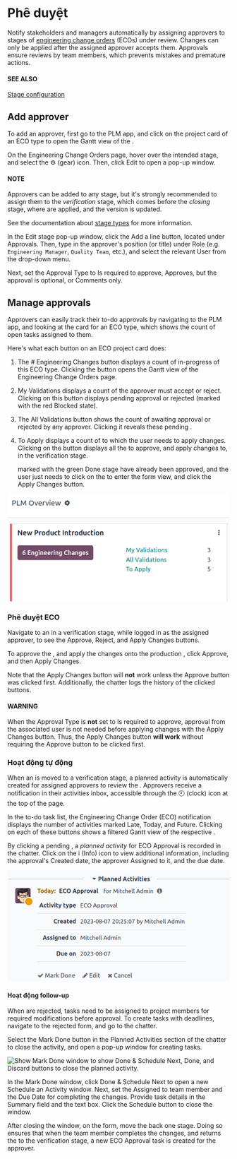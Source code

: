 # Phê duyệt

<a id="plm-approvals"></a>

Notify stakeholders and managers automatically by assigning approvers to stages of [engineering
change orders](../manage_changes/engineering_change_orders.md#plm-eco) (ECOs) under review. Changes can only be applied after the assigned
approver accepts them. Approvals ensure reviews by team members, which prevents mistakes and
premature actions.

#### SEE ALSO
[Stage configuration](../manage_changes/eco_type.md#plm-eco-stage-config)

## Add approver

To add an approver, first go to the PLM app, and click on the project card of an
ECO type to open the Gantt view of the .

On the Engineering Change Orders page, hover over the intended stage, and select the
⚙️ (gear) icon. Then, click Edit to open a pop-up window.

#### NOTE
Approvers can be added to any stage, but it's strongly recommended to assign them to the
*verification* stage, which comes before the *closing* stage, where  are applied, and the
 version is updated.

See the documentation about [stage types](../manage_changes/eco_type.md#plm-eco-stage-config) for more information.

<a id="plm-approvals-approval-type"></a>

In the Edit stage pop-up window, click the Add a line button, located under
Approvals. Then, type in the approver's position (or title) under Role (e.g.
`Engineering Manager`, `Quality Team`, etc.), and select the relevant User from the
drop-down menu.

Next, set the Approval Type to Is required to approve, Approves,
but the approval is optional, or Comments only.

## Manage approvals

Approvers can easily track their to-do approvals by navigating to the PLM app, and
looking at the card for an ECO type, which shows the count of open tasks assigned to them.

Here's what each button on an ECO project card does:

1. The # Engineering Changes button displays a count of in-progress  of this ECO
   type. Clicking the button opens the Gantt view of the Engineering Change Orders page.
2. My Validations displays a count of  the approver must accept or reject.
   Clicking on this button displays  pending approval or rejected (marked with the red
   Blocked state).
3. The All Validations button shows the count of  awaiting approval or rejected by
   any approver. Clicking it reveals these pending .
4. To Apply displays a count of  to which the user needs to apply changes.
   Clicking on the button displays all the  to approve, and apply changes to, in the
   verification stage.

    marked with the green Done stage have already been approved, and the user just
   needs to click on the  to enter the form view, and click the Apply Changes
   button.

![Display count of validations to-do and buttons to open filtered list of ECOs.](approvals/validation-overview.png)

### Phê duyệt ECO

Navigate to an  in a verification stage, while logged in as the assigned approver, to see the
Approve, Reject, and Apply Changes buttons.

To approve the , and apply the changes onto the production ,
click Approve, and then Apply Changes.

Note that the Apply Changes button will **not** work unless the Approve
button was clicked first. Additionally, the chatter logs the history of the clicked buttons.

#### WARNING
When the Approval Type is **not** set to Is required to approve, approval
from the associated user is not needed before applying changes with the Apply Changes
button. Thus, the Apply Changes button **will work** without requiring the
Approve button to be clicked first.

### Hoạt động tự động

When an  is moved to a verification stage, a planned activity is automatically created for
assigned approvers to review the . Approvers receive a notification in their activities inbox,
accessible through the 🕘 (clock) icon at the top of the page.

In the to-do task list, the Engineering Change Order (ECO) notification displays the
number of activities marked Late, Today, and Future. Clicking on
each of these buttons shows a filtered Gantt view of the respective .

By clicking a pending , a *planned activity* for ECO Approval is recorded in the
chatter. Click on the i (Info) icon to view additional information, including the
approval's Created date, the approver Assigned to it, and the due date.

![Show additional details of the planned ECO approval.](approvals/planned-activity.png)

#### Hoạt động follow-up

When  are rejected, tasks need to be assigned to project members for required modifications
before  approval. To create tasks with deadlines, navigate to the rejected  form, and go
to the chatter.

Select the Mark Done button in the Planned Activities section of the chatter
to close the activity, and open a pop-up window for creating tasks.

![Show *Mark Done* window to show *Done & Schedule Next*, *Done*, and *Discard* buttons to
close the planned activity.](approvals/mark-as-done.png)

In the Mark Done window, click Done & Schedule Next to open a new
Schedule an Activity window. Next, set the Assigned to team member and the
Due Date for completing the changes. Provide task details in the Summary
field and the text box. Click the Schedule button to close the window.

After closing the window, on the  form, move the  back one stage. Doing so ensures that
when the team member completes the changes, and returns the  to the verification stage, a new
ECO Approval task is created for the approver.
